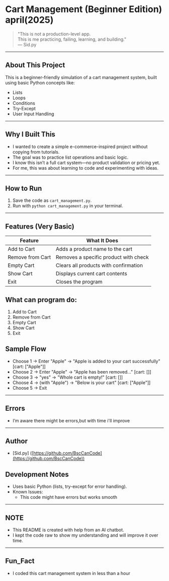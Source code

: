 # Cart Management (Beginner Edition) april(2025)

> "This is not a production-level app.  
> This is me practicing, failing, learning, and building."  
> — Sid.py

---

## About This Project
This is a beginner-friendly simulation of a cart management system, built using basic Python concepts like:

- Lists
- Loops
- Conditions
- Try-Except
- User Input Handling  

---

## Why I Built This
- I wanted to create a simple e-commerce-inspired project without copying from tutorials.
- The goal was to practice list operations and basic logic.
- I know this isn’t a full cart system—no product validation or pricing yet.
- For me, this was about learning to code and experimenting with ideas.

---

## How to Run
1. Save the code as `cart_management.py`.
2. Run with `python cart_management.py` in your terminal.

---

## Features (Very Basic)
|Feature|What It Does|
|-------|------------|
|Add to Cart|Adds a product name to the cart|
|Remove from Cart|Removes a specific product with check|
|Empty Cart|Clears all products with confirmation|
|Show Cart|Displays current cart contents|
|Exit|Closes the program|

## What can program do:
1. Add to Cart
2. Remove from Cart
3. Empty Cart
4. Show Cart
5. Exit

## Sample Flow
- Choose 1 → Enter "Apple" → "Apple is added to your cart successfully" [cart: ["Apple"]]
- Choose 2 → Enter "Apple" → "Apple has been removed..." [cart: []]
- Choose 3 → "yes" → "Whole cart is empty!" [cart: []]
- Choose 4 → (with "Apple") → "Below is your cart" [cart: ["Apple"]]
- Choose 5 → Exit

---

## Errors
- I’m aware there might be errors,but with time i'll improve

---

## Author
- [Sid.py] ([https://github.com/BscCanCode](https://github.com/BscCanCode))

## Development Notes
- Uses basic Python (lists, try-except for error handling).
- Known Issues:
  - This code might have errors but works smooth

---

## NOTE
- This README is created with help from an AI chatbot.
- I kept the code raw to show my understanding and will improve it over time.

---

## Fun_Fact
- I coded this cart management system in less than a hour
